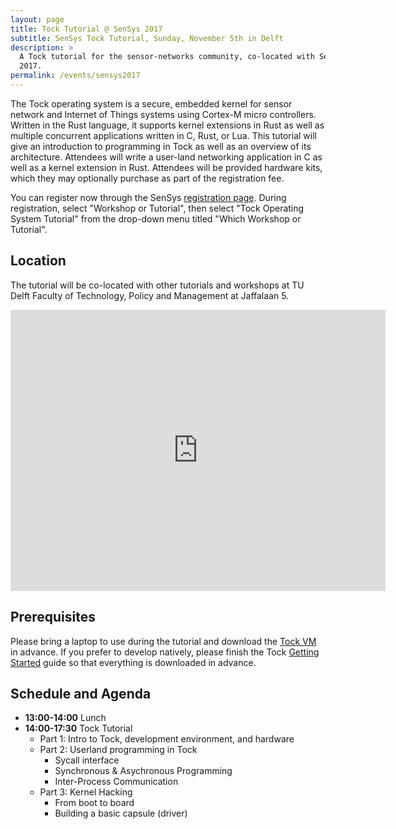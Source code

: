 ```yaml
---
layout: page
title: Tock Tutorial @ SenSys 2017
subtitle: SenSys Tock Tutorial, Sunday, November 5th in Delft
description: >
  A Tock tutorial for the sensor-networks community, co-located with SenSys
  2017.
permalink: /events/sensys2017
---
```


The Tock operating system is a secure, embedded kernel for sensor network and
Internet of Things systems using Cortex-M micro controllers. Written in the
Rust language, it supports kernel extensions in Rust as well as multiple
concurrent applications written in C, Rust, or Lua. This tutorial will give an
introduction to programming in Tock as well as an overview of its architecture.
Attendees will write a user-land networking application in C as well as a
kernel extension in Rust. Attendees will be provided hardware kits, which they
may optionally purchase as part of the registration fee.

You can register now through the SenSys [registration
page](http://sensys.acm.org/2017/registration/).  During registration, select
"Workshop or Tutorial", then select "Tock Operating System Tutorial" from the
drop-down menu titled "Which Workshop or Tutorial".

## Location

The tutorial will be co-located with other tutorials and workshops at TU Delft
Faculty of Technology, Policy and Management at Jaffalaan 5.

<iframe src="https://www.google.com/maps/embed?pb=!1m18!1m12!1m3!1d2456.2276874268014!2d4.368095715788242!3d52.00272887971946!2m3!1f0!2f0!3f0!3m2!1i1024!2i768!4f13.1!3m3!1m2!1s0x47c5b593129f6993%3A0xc3e6dc47b6c95bba!2sTU+Delft+Faculty+of+Technology%2C+Policy+and+Management!5e0!3m2!1sen!2snl!4v1509771675388" width="600" height="450" frameborder="0" style="border:0" allowfullscreen></iframe>

## Prerequisites

Please bring a laptop to use during the tutorial and download the
[Tock VM](http://www.scs.stanford.edu/~alevy/Tock.ova) in advance.
If you prefer to develop natively, please finish the Tock
[Getting Started](https://github.com/tock/tock/blob/master/doc/Getting_Started.md)
guide so that everything is downloaded in advance.

## Schedule and Agenda

- **13:00-14:00** Lunch
- **14:00-17:30** Tock Tutorial
  - Part 1: Intro to Tock, development environment, and hardware
  - Part 2: Userland programming in Tock
     - Sycall interface
     - Synchronous & Asychronous Programming
     - Inter-Process Communication
  - Part 3: Kernel Hacking
     - From boot to board
     - Building a basic capsule (driver)
